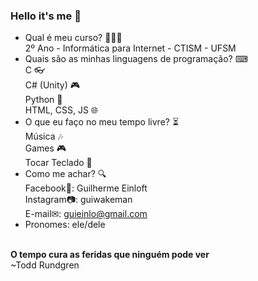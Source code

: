 ### Hello it's me 👋

- Qual é meu curso? 👨🏻‍🎓<br>
    2º Ano - Informática para Internet - CTISM - UFSM<br>
- Quais são as minhas linguagens de programação? ⌨<br>
    C 👓<br>
    C# (Unity) 🎮<br>
    Python 🐍<br>
    HTML, CSS, JS 🌐<br>
- O que eu faço no meu tempo livre? ⏳<br>
    Música 🎶<br>
    Games 🎮<br>
    Tocar Teclado 🎹<br>
- Como me achar? 🔍<br>
    Facebook📘: Guilherme Einloft <br>
    Instagram📷: guiwakeman <br>
    E-mail✉: guieinlo@gmail.com
- Pronomes: ele/dele<br>
<br>
<b>O tempo cura as feridas que ninguém pode ver</b><br>
~Todd Rundgren

